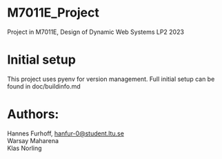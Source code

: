 # M7011E_Project
Project in M7011E, Design of Dynamic Web Systems LP2 2023

# Initial setup
This project uses pyenv for version management. Full initial setup can be found in doc/buildinfo.md

# Authors:
Hannes Furhoff, hanfur-0@student.ltu.se <br />
Warsay Maharena <br />
Klas Norling <br />